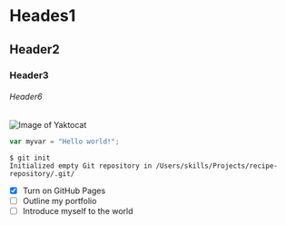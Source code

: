 # Heades1
## Header2
### Header3
###### Header6

![Image of Yaktocat](https://octodex.github.com/images/yaktocat.png)

```javascript
var myvar = "Hello world!";
```
```
$ git init
Initialized empty Git repository in /Users/skills/Projects/recipe-repository/.git/
```

- [X] Turn on GitHub Pages
- [ ] Outline my portfolio
- [ ] Introduce myself to the world
